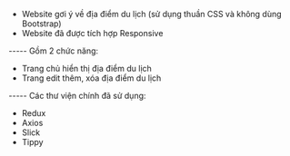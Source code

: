 - Website gơi ý về địa điểm du lịch (sử dụng thuần CSS và không dùng Bootstrap)
- Website đã được tích hợp Responsive

----- Gồm 2 chức năng:
- Trang chủ hiển thị địa điểm du lịch
- Trang edit thêm, xóa địa điểm du lịch

----- Các thư viện chính đã sử dụng:
- Redux
- Axios
- Slick
- Tippy
